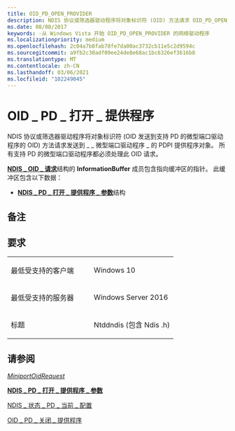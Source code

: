 ```yaml
---
title: OID_PD_OPEN_PROVIDER
description: NDIS 协议或筛选器驱动程序将对象标识符 (OID) 方法请求 OID_PD_OPEN_PROVIDER 发送到支持 PD 的微型端口驱动程序，以获取对微型端口驱动程序的 PDPI 提供程序对象中的 PD 功能的访问权限。
ms.date: 08/08/2017
keywords: -从 Windows Vista 开始 OID_PD_OPEN_PROVIDER 的网络驱动程序
ms.localizationpriority: medium
ms.openlocfilehash: 2c04a7b8fab78fe7da00ac3732cb11e5c2d9594c
ms.sourcegitcommit: a9fb2c30adf09ee24de8e68ac1bc6326ef3616b8
ms.translationtype: MT
ms.contentlocale: zh-CN
ms.lasthandoff: 03/06/2021
ms.locfileid: "102249045"
---
```

# <a name="oid_pd_open_provider"></a>OID \_ PD \_ 打开 \_ 提供程序


NDIS 协议或筛选器驱动程序将对象标识符 (OID 发送到支持 PD 的微型端口驱动程序的 OID) 方法请求发送到 \_ \_ 微型端口驱动程序 \_ 的 PDPI 提供程序对象。 所有支持 PD 的微型端口驱动程序都必须处理此 OID 请求。

[**NDIS \_ OID \_ 请求**](/windows-hardware/drivers/ddi/oidrequest/ns-oidrequest-ndis_oid_request)结构的 **InformationBuffer** 成员包含指向缓冲区的指针。 此缓冲区包含以下数据：

-   [**NDIS \_ PD \_ 打开 \_ 提供程序 \_ 参数**](/windows-hardware/drivers/ddi/ndis/ns-ndis-_ndis_pd_open_provider_parameters)结构

<a name="remarks"></a>备注
-------

<a name="requirements"></a>要求
------------

<table>
<colgroup>
<col width="50%" />
<col width="50%" />
</colgroup>
<tbody>
<tr class="odd">
<td><p>最低受支持的客户端</p></td>
<td><p>Windows 10</p></td>
</tr>
<tr class="even">
<td><p>最低受支持的服务器</p></td>
<td><p>Windows Server 2016</p></td>
</tr>
<tr class="odd">
<td><p>标题</p></td>
<td>Ntddndis (包含 Ndis .h) </td>
</tr>
</tbody>
</table>

## <a name="see-also"></a>请参阅


[*MiniportOidRequest*](/windows-hardware/drivers/ddi/ndis/nc-ndis-miniport_oid_request)

[**NDIS \_ PD \_ 打开 \_ 提供程序 \_ 参数**](/windows-hardware/drivers/ddi/ndis/ns-ndis-_ndis_pd_open_provider_parameters)

[NDIS \_ 状态 \_ PD \_ 当前 \_ 配置](./ndis-status-pd-current-config.md)

[OID \_ PD \_ 关闭 \_ 提供程序](oid-pd-close-provider.md)

 

